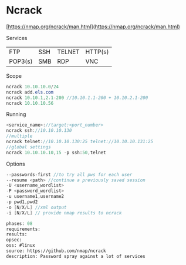 # Ncrack

[https://nmap.org/ncrack/man.html](https://nmap.org/ncrack/man.html)

Services

|  |  |  |  |
|---|---|---|---|
| FTP | SSH | TELNET | HTTP(s) |
| POP3(s) | SMB | RDP | VNC |


Scope

```java
ncrack 10.10.10.0/24
ncrack add.els.com
ncrack 10.10.1,2.1-200 //10.10.1.1-200 + 10.10.2.1-200
ncrack 10.10.10.56
```

Running

```java
<service_name>://target:<port_number>
ncrack ssh://10.10.10.130
//multiple
ncrack telnet://10.10.10.130:25 telnet://10.10.10.131:25
//global settings
ncrack 10.10.10.10,15 -p ssh:50,telnet
```

Options

```java
--passwords-first //to try all pws for each user
--resume <path> //continue a previously saved session
-U <username_wordlist>
-P <password_wordlist>
-u username1,username2
-p pwd1,pwd2
-o [N/X/L] //xml output
-i [N/X/L] // provide nmap results to ncrack
```


```meta
phases: 08
requirements: 
results: 
opsec: 
oss: #linux
source: https://github.com/nmap/ncrack
description: Password spray against a lot of services
```